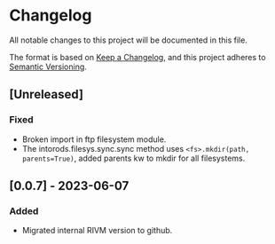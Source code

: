 # Changelog

All notable changes to this project will be documented in this file.

The format is based on [Keep a Changelog](https://keepachangelog.com/en/1.0.0/),
and this project adheres to [Semantic Versioning](https://semver.org/spec/v2.0.0.html).

## [Unreleased]

### Fixed 

- Broken import in ftp filesystem module.
- The intorods.filesys.sync.sync method uses `<fs>.mkdir(path, parents=True)`, added parents kw to mkdir for all filesystems.

## [0.0.7] - 2023-06-07

### Added

- Migrated internal RIVM version to github.
